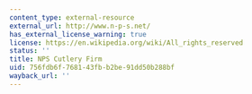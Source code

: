 ```yaml
---
content_type: external-resource
external_url: http://www.n-p-s.net/
has_external_license_warning: true
license: https://en.wikipedia.org/wiki/All_rights_reserved
status: ''
title: NPS Cutlery Firm
uid: 756fdb6f-7681-43fb-b2be-91dd50b288bf
wayback_url: ''
---
```

